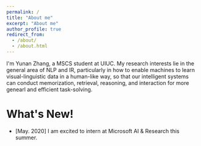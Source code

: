 ```yaml
---
permalink: /
title: "About me"
excerpt: "About me"
author_profile: true
redirect_from: 
  - /about/
  - /about.html
---
```


I'm Yunan Zhang, a MSCS student at UIUC. My research interests lie in the general area of NLP and IR, particularly in how to enable machines to learn visual-linguistic data in a human-like way, so that our intelligent systems can conduct memorization, retrieval, reasoning, and interaction for more genearl and efficient task-solving. 

What's New!
======
<!---* [Dec. 2020] Got a research intern offer from Google Research. --->


* [May. 2020] I am excited to intern at Microsoft AI & Research this summer.















